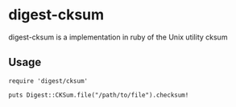 digest-cksum
===========

digest-cksum is a implementation in ruby of the Unix utility cksum 

Usage
-----

    require 'digest/cksum'

    puts Digest::CKSum.file("/path/to/file").checksum!
